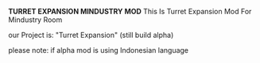 <b>TURRET EXPANSION MINDUSTRY MOD</b>
This Is Turret Expansion Mod For Mindustry Room

our Project is:
"Turret Expansion" (still build alpha)

please note: if alpha mod is using Indonesian language

